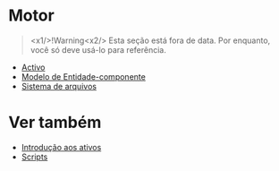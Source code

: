 # Motor

> <x1\/>!Warning<x2\/>
> Esta seção está fora de data. Por enquanto, você só deve usá-lo para referência.

- [Activo](assets/index.md)
- [Modelo de Entidade-componente](entity-component-model/index.md)
- [Sistema de arquivos](file-system.md)

# Ver também

- [Introdução aos ativos](../game-studio/assets.md)
- [Scripts](../scripts/index.md)
